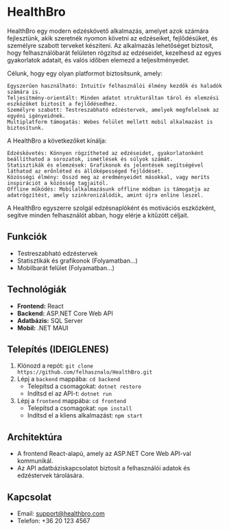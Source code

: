 
# HealthBro  
HealthBro egy modern edzéskövető alkalmazás, amelyet azok számára fejlesztünk, akik szeretnék nyomon követni az edzéseiket, fejlődésüket, és személyre szabott terveket készíteni. Az alkalmazás lehetőséget biztosít, hogy felhasználóbarát felületen rögzítsd az edzéseidet, kezelhesd az egyes gyakorlatok adatait, és valós időben elemezd a teljesítményedet.

Célunk, hogy egy olyan platformot biztosítsunk, amely:

    Egyszerűen használható: Intuitív felhasználói élmény kezdők és haladók számára is.
    Teljesítmény-orientált: Minden adatot strukturáltan tárol és elemzési eszközöket biztosít a fejlődésedhez.
    Személyre szabott: Testreszabható edzéstervek, amelyek megfelelnek az egyéni igényeidnek.
    Multiplatform támogatás: Webes felület mellett mobil alkalmazást is biztosítunk.

A HealthBro a következőket kínálja:

    Edzéskövetés: Könnyen rögzítheted az edzéseidet, gyakorlatonként beállíthatod a sorozatok, ismétlések és súlyok számát.
    Statisztikák és elemzések: Grafikonok és jelentések segítségével láthatod az erőnléted és állóképességed fejlődését.
    Közösségi élmény: Osszd meg az eredményeidet másokkal, vagy meríts inspirációt a közösség tagjaitól.
    Offline működés: Mobilalkalmazásunk offline módban is támogatja az adatrögzítést, amely szinkronizálódik, amint újra online leszel.

A HealthBro egyszerre szolgál edzésnaplóként és motivációs eszközként, segítve minden felhasználót abban, hogy elérje a kitűzött céljait.

## Funkciók  
- Testreszabható edzéstervek  
- Statisztikák és grafikonok (Folyamatban...)  
- Mobilbarát felület (Folyamatban...) 

## Technológiák  
- **Frontend:** React  
- **Backend:** ASP.NET Core Web API  
- **Adatbázis:** SQL Server
- **Mobil:** .NET MAUI

## Telepítés (IDEIGLENES)
1. Klónozd a repót: `git clone https://github.com/felhasznalo/HealthBro.git`  
2. Lépj a `backend` mappába: `cd backend`  
   - Telepítsd a csomagokat: `dotnet restore`  
   - Indítsd el az API-t: `dotnet run`  
3. Lépj a `frontend` mappába: `cd frontend`  
   - Telepítsd a csomagokat: `npm install`  
   - Indítsd el a kliens alkalmazást: `npm start`  

## Architektúra  
- A frontend React-alapú, amely az ASP.NET Core Web API-val kommunikál.  
- Az API adatbáziskapcsolatot biztosít a felhasználói adatok és edzéstervek tárolására.  

## Kapcsolat
- Email: support@healthbro.com
- Telefon: +36 20 123 4567
